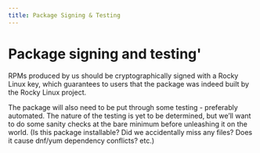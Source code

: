 ```yaml
---
title: Package Signing & Testing
---
```


# Package signing and testing'


RPMs produced by us should be cryptographically signed with a Rocky Linux key, which guarantees to users that the package was indeed built by the Rocky Linux project.

The package will also need to be put through some testing - preferably automated. The nature of the testing is yet to be determined, but we’ll want to do some sanity checks at the bare minimum before unleashing it on the world. (Is this package installable? Did we accidentally miss any files? Does it cause dnf/yum dependency conflicts? etc.)
